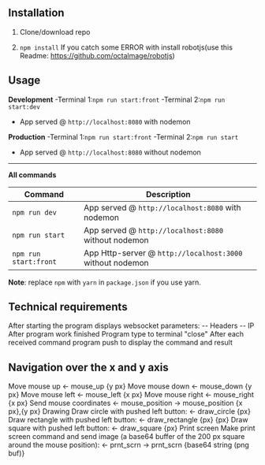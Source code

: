 ## Installation

1. Clone/download repo

2. `npm install`
   If you catch some ERROR with install robotjs(use this Readme: https://github.com/octalmage/robotjs)

## Usage

**Development**
-Terminal 1:`npm run start:front`
-Terminal 2:`npm run start:dev`

- App served @ `http://localhost:8080` with nodemon

**Production**
-Terminal 1:`npm run start:front`
-Terminal 2:`npm run start`

- App served @ `http://localhost:8080` without nodemon

---

**All commands**

| Command               | Description                                               |
| --------------------- | --------------------------------------------------------- |
| `npm run dev`         | App served @ `http://localhost:8080` with nodemon         |
| `npm run start`       | App served @ `http://localhost:8080` without nodemon      |
| `npm run start:front` | App Http-server @ `http://localhost:3000` without nodemon |

**Note**: replace `npm` with `yarn` in `package.json` if you use yarn.

## Technical requirements

After starting the program displays websocket parameters:
-- Headers
-- IP
After program work finished Program type to terminal "close"
After each received command program push to display the command and result

## Navigation over the x and y axis

Move mouse up
<- mouse_up {y px}
Move mouse down
<- mouse_down {y px}
Move mouse left
<- mouse_left {x px}
Move mouse right
<- mouse_right {x px}
Send mouse coordinates
<- mouse_position
-> mouse_position {x px},{y px}
Drawing
Draw circle with pushed left button:
<- draw_circle {px}
Draw rectangle with pushed left button:
<- draw_rectangle {px} {px}
Draw square with pushed left button:
<- draw_square {px}
Print screen
Make print screen command and send image (a base64 buffer of the 200 px square around the mouse position):
<- prnt_scrn
-> prnt_scrn {base64 string (png buf)}
